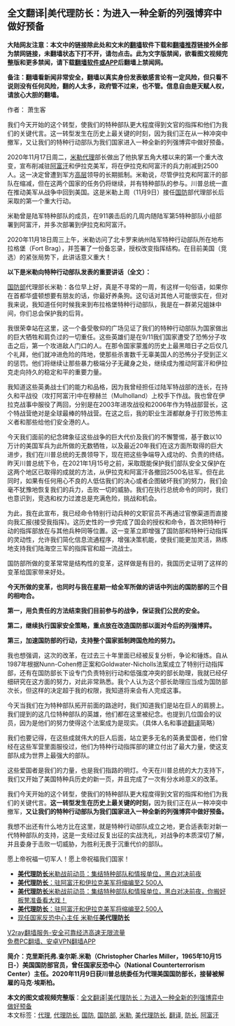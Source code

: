  <h2>全文翻译|美代理防长：为进入一种全新的列强博弈中做好预备</h2> <p class="notice"><b>大陆网友注意：本文中的链接除此处和文末的<a href="https://github.com/bannedbook/fanqiang" >翻墙</a>软件下载和<a href="https://github.com/killgcd/justmysocks/blob/master/README.md">翻墙推荐</a>链接外全部为禁网链接，未翻墙状态下打不开，请勿点击。此为文字版禁闻，欲看图文视频完整版和更多禁闻，请下载<a href="https://github.com/bannedbook/fanqiang">翻墙软件或APP</a>后翻墙上禁闻网。</p><p>备注：翻墙看新闻非常安全，翻墙以真实身份发表敏感言论有一定风险，但只看不说则没有任何风险，翻的人太多，政府管不过来，也不管。信息自由是天赋人权，请放心大胆的翻墙。</b></p>  <div class="entry"> <p>作者： 萧生客</p> <p id="summary">我们今天开始的这个转型，使我们的特种部队更大程度得到文官的指挥和他们为我们的关键代言。这一转型发生在历史上最关键的时刻，因为我们正在从一种冲突中撤军，又让我们的特种行动部队为我们国家进入一种全新的列强博弈中做好预备。</p> <p>2020年11月17日周二，<a href="https://www.bannedbook.org/bnews/tag/%E7%B1%B3%E5%8B%92/" class="st_tag internal_tag" rel="tag" title="标签 米勒 下的日志">米勒</a><a href="https://www.bannedbook.org/bnews/tag/%E4%BB%A3%E7%90%86/" class="st_tag internal_tag" rel="tag" title="标签 代理 下的日志">代理</a>部长做出了他执掌五角大楼以来的第一个重大改变，宣布削减驻<a href="https://www.bannedbook.org/bnews/tag/%e9%98%bf%e5%af%8c%e6%b1%97/" class="st_tag internal_tag" rel="tag" title="标签 阿富汗 下的日志">阿富汗</a>和伊拉克美军，将在伊拉克和阿富汗的兵力削减到2500人。这一决定曾遭到军方<span class='wp_keywordlink_affiliate'><a href="https://www.bannedbook.org/bnews/ccpdope/" title="中共高层内幕" target="_blank">高层</a></span>领导的长期抵制。米勒说，尽管伊拉克和阿富汗的部队在缩减，但在这两个国家的任务仍将继续，并有特种部队的参与。川普总统一直在推动美军从战争中回到美国。这是米勒上周（11月9日）接任<a href="https://www.bannedbook.org/bnews/tag/%E5%9B%BD%E9%98%B2/" class="st_tag internal_tag" rel="tag" title="标签 国防 下的日志">国防</a>部代理部长后采取的第一个重大行动。</p> <p>米勒曾是陆军特种部队的成员，在911袭击后的几周内随陆军第5特种部队小组部署到阿富汗，并多次部署到伊拉克和阿富汗。</p> <p>2020年11月18日周三上午，米勒访问了北卡罗来纳州陆军特种行动部队所在地布拉格堡（Fort Brag），并签署了一份备忘录，授权改变指挥结构。在目前美国（竞选）的紧张局势下，此讲话意义重大！</p> <p><strong>以下是米勒向特种行动部队发表的重要讲话（全文）：</strong></p>  <p><a href="https://www.bannedbook.org/bnews/tag/%E5%9B%BD%E9%98%B2%E9%83%A8/" class="st_tag internal_tag" rel="tag" title="标签 国防部 下的日志">国防部</a>代理部长米勒：各位早上好，真是不寻常的一周，有这样一句俗语，如果你在首都华盛顿想要有朋友的话，你最好养条狗。这句话对其他人可能很实在，但对我来说，我知道任何时候我来到布拉格堡特种行动部队，我是在一群弟兄姐妹中间，你们总会保护我的后背。</p> <p>我很荣幸站在这里，这一个备受敬仰的广场见证了我们的特种行动部队为国家做出的巨大牺牲和肩负过的一切重任。这些英雄们是在9/11我们国家遭受了恐怖分子攻击之后，第一个攻进敌人门口的人。在那令国家蒙羞的历史上最黑暗日子之后仅几个礼拜，他们就冲进危险的阵地，使那些杀害数千无辜美国人的恐怖分子受到正义的惩罚。他们将继续让那些暴力极端分子无藏身之处，继续成为推动阿富汗和伊拉克走向持久的稳定和平的重要力量。</p> <p>我知道这些英勇战士们的能力和品格，因为我曾经担任过陆军特战部的连长，在持久和平战役（攻打阿富汗)中在穆赫兰（Mulholland）上校手下作战。我也曾在伊拉克战事中服役了两回，分别是在2003年进攻战役和2006年作为特战部营长，这个特战营绝对是全球最棒的特战营。在这之后，我的职业生涯都献身于打败恐怖主义者和那些给他们安全港的人。</p> <p>今天我们面前的纪念碑象征这些战争的巨大代价及我们的不懈警惕，基于数以10万计的美国军兵为此所做的无数牺牲，以及最近20年我们在这方面所取得的巨大进步，我们在川普总统的无畏领导下，现在把这些争端导入成功的、负责的终结。昨天川普总统下令，在2021年1月15号之前，采取既能保护我们部队安全又保护在这两个地区已取得的成就的方法，从伊拉克和阿富汗各撤回2500名驻军。但在此同时，如果有任何用心不良的人低估我们的决心或者企图破坏我们的努力，我们会毫不犹豫地恢复我们的兵力，击败一切的威胁。我们在执行总统命令的同时，我们也意识到，竞选和权力过渡总是充满危险，挑战和机会。</p> <p></p> <p>为此，我在此宣布，我已经命令特别行动兵种的文职官员不再通过官僚渠道而直接向我汇报(接受我指挥)。这历史性的一步完成了国会的授权和命令，首次把特种行动的指挥部放在与其他兵种同等位置。这一变革立即增强了国防部和特种行动指挥的灵动性，允许我们简化信息流通程序，增强决策机能，使我们能更加灵活，熟练地支持我们陆海空三军的指挥官和超一流战士。</p>  <p>国防部所做的变革常常是结构性的变革，这样做是有目的，我国历史证明了这样的变革给国家带来好处。</p> <p><strong>今天所做的变革，也同时与我在星期一给全军所做的讲话中列出的国防部的三个目的相吻合。</strong></p> <p><strong>第一，用负责任的方法结束我们目前参与的战争，保证我们公民的安全。</strong></p> <p><strong>第二，继续执行国家安全策略，重点放在改造国防部以面对今后的列强博弈。</strong></p> <p><strong>第三，加速国防部的行动，支持整个国家抵制跨国危险的努力。</strong></p> <p>我也想强调，这次的改革，在过去三十年里面已经被反复分析，争论和锤炼。自从1987年根据Nunn-Cohen修正案和Goldwater-Nicholls法案成立了特别行动指挥部，还有在国防部长下设专门负责特别行动和低强度冲突的部长助理，我就已经仔细研究在这方面的努力，对此非常熟悉。我个人认为这个部长助理应当成为国防部次长，但这样的决定超于我的权限，我知道将来会有人完成这事。</p>  <p>今天当我们在为特种部队拓开前面的路途时，我们知道我们是站在巨人的肩膀上。我们提到的这几位特种部队的英雄，他们都在这里被纪念。也提到几位国会的议员，因为是他们的努力使得这个法案成为是现实。（具体人名和事迹<a href="https://www.bannedbook.org/bnews/tag/%E7%BF%BB%E8%AF%91/" class="st_tag internal_tag" rel="tag" title="标签 翻译 下的日志">翻译</a>简略）</p> <p>我们也要记得，在这些成就伟大的巨人后面，站立更多无名的英勇爱国者，他们曾经在这些军营里面服役过，他们为特种行动指挥部的建立付出了最大力量，使这支部队成为世界上最强大的部队。</p> <p>这些爱国者是我们的力量，也是我们指路的明灯。今天在川普总统的大力支持下，我们又开始了美国特种兵历史的新一页，并且完成了一次有分水岭意义的改革。</p> <p>我们今天开始的这个转型，使我们的特种部队更大程度得到文官的指挥和他们为我们的关键代言。<strong>这一转型发生在历史上最关键的时刻，</strong>因为我们正在从一种冲突中撤军，<strong>又让我们的特种行动部队为我们国家进入一种全新的列强博弈中做好预备。</strong></p> <p>我想不出还有什么地方比在这里，就是特种行动部队成立之地，更合适表彰对新一代特种部队的支持，这是一支经过反复出征的实战洗礼，对战争的本质深切了解，并且委身于击败一切威胁，为胜利无畏于沉重代价的部队。</p> <p>愿上帝祝福一切军人！愿上帝祝福我们国家！</p>  <ul class='op-related-articles' title='相关阅读'> <li><a href='https://www.bannedbook.org/bnews/taiwannews/20201119/1433421.html' target='_blank'><b>美代理防长</b>米勒战前动员：集结特种部队和情报单位，黑白对决前夜</a></li> <li><a href='https://www.bannedbook.org/bnews/cnnews/20201119/1433293.html' target='_blank'><b>美代理防长</b>：驻阿富汗和伊拉克美军将缩编至2 500人</a></li> <li><a href='https://www.bannedbook.org/bnews/bannedvideo/20201119/1433284.html' target='_blank'><b>美代理防长</b>米勒战前动员：集结特种部队和情报单位，黑白对决前夜，你搬好板凳准备看大戏！</a></li> <li><a href='https://www.bannedbook.org/bnews/comments/20201118/1433069.html' target='_blank'><b>美代理防长</b>：驻阿富汗和伊拉克美军将缩编至2,500人</a></li> <li><a href='https://www.bannedbook.org/bnews/taiwannews/20201113/1430561.html' target='_blank'>现任国家反恐中心主任 米勒任<b>美代理防长</b></a></li> </ul> <p class="texttj"> <a href="https://www.bannedbook.org/forum23/topic22702.html" target="_blank">V2ray翻墙服务-安全可靠经济高速无限流量</a><br/> <a href="https://github.com/bannedbook/fanqiang/wiki/%E7%A6%81%E9%97%BB%E7%BD%91%E5%AE%89%E5%8D%93%E7%BF%BB%E5%A2%99%E6%96%B0%E9%97%BBAPP" target="_blank">免费PC翻墙、安卓VPN翻墙APP</a></p><p><strong>简介：克里斯托弗.查尔斯.米勒（Christopher Charles Miller，1965年10月15日-）美国国防部官员，曾任国家反恐中心（National Counterterrorism Center）主任。2020年11月9日获川普总统委任为代理美国国防部长，接替被解雇的马克·埃斯柏。</strong></p><a name='sharetosocial'></a>       <div><b>本文的图文或视频完整版</b>：<a href='https://www.bannedbook.org/bnews/topimagenews/20201121/1434709.html'>全文翻译|美代理防长：为进入一种全新的列强博弈中做好预备</a></div>  </div><!--END ENTRY--> <div class="postfooter"> <div>本文标签：<a href="https://www.bannedbook.org/bnews/tag/%E4%BB%A3%E7%90%86/" rel="tag">代理</a>, <a href="https://www.bannedbook.org/bnews/tag/%E4%BB%A3%E7%90%86%E9%98%B2%E9%95%BF/" rel="tag">代理防长</a>, <a href="https://www.bannedbook.org/bnews/tag/%E5%9B%BD%E9%98%B2/" rel="tag">国防</a>, <a href="https://www.bannedbook.org/bnews/tag/%E5%9B%BD%E9%98%B2%E9%83%A8/" rel="tag">国防部</a>, <a href="https://www.bannedbook.org/bnews/tag/%E7%B1%B3%E5%8B%92/" rel="tag">米勒</a>, <a href="https://www.bannedbook.org/bnews/tag/%E7%BE%8E%E4%BB%A3%E7%90%86%E9%98%B2%E9%95%BF/" rel="tag">美代理防长</a>, <a href="https://www.bannedbook.org/bnews/tag/%E7%BF%BB%E8%AF%91/" rel="tag">翻译</a>, <a href="https://www.bannedbook.org/bnews/tag/%E9%98%B2%E9%95%BF/" rel="tag">防长</a>, <a href="https://www.bannedbook.org/bnews/tag/%e9%98%bf%e5%af%8c%e6%b1%97/" rel="tag">阿富汗</a></div>  </div><!--END POSTFOOTER--> 